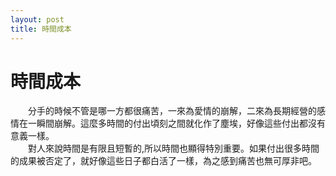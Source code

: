 ```yaml
---
layout: post
title: 時間成本
---
```


# 時間成本

&emsp;&emsp;分手的時候不管是哪一方都很痛苦，一來為愛情的崩解，二來為長期經營的感情在一瞬間崩解。這麼多時間的付出頃刻之間就化作了塵埃，好像這些付出都沒有意義一樣。  
&emsp;&emsp;對人來說時間是有限且短暫的,所以時間也顯得特別重要。如果付出很多時間的成果被否定了，就好像這些日子都白活了一樣，為之感到痛苦也無可厚非吧。
